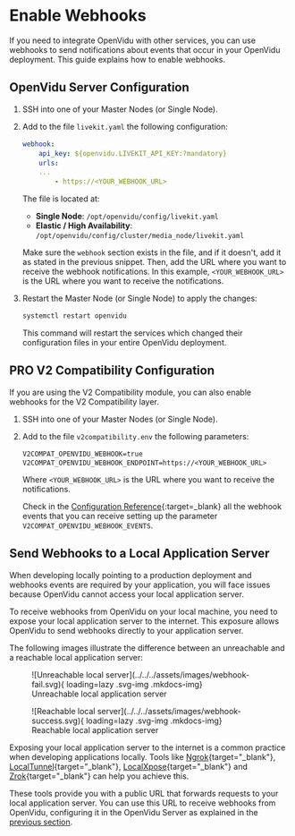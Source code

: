 # Enable Webhooks

If you need to integrate OpenVidu with other services, you can use webhooks to send notifications about events that occur in your OpenVidu deployment. This guide explains how to enable webhooks.

## OpenVidu Server Configuration

1. SSH into one of your Master Nodes (or Single Node).
2. Add to the file `livekit.yaml` the following configuration:

    ```yaml
    webhook:
        api_key: ${openvidu.LIVEKIT_API_KEY:?mandatory}
        urls:
        ...
            - https://<YOUR_WEBHOOK_URL>
    ```

    The file is located at:

    - **Single Node**: `/opt/openvidu/config/livekit.yaml`
    - **Elastic / High Availability**: `/opt/openvidu/config/cluster/media_node/livekit.yaml`

    Make sure the `webhook` section exists in the file, and if it doesn't, add it as stated in the previous snippet. Then, add the URL where you want to receive the webhook notifications. In this example, `<YOUR_WEBHOOK_URL>` is the URL where you want to receive the notifications.

3. Restart the Master Node (or Single Node) to apply the changes:

    ```bash
    systemctl restart openvidu
    ```

    This command will restart the services which changed their configuration files in your entire OpenVidu deployment.

## <span class="openvidu-tag openvidu-pro-tag">PRO</span> V2 Compatibility Configuration

If you are using the V2 Compatibility module, you can also enable webhooks for the V2 Compatibility layer.

1. SSH into one of your Master Nodes (or Single Node).
2. Add to the file `v2compatibility.env` the following parameters:

    ```
    V2COMPAT_OPENVIDU_WEBHOOK=true
    V2COMPAT_OPENVIDU_WEBHOOK_ENDPOINT=https://<YOUR_WEBHOOK_URL>
    ```

    Where `<YOUR_WEBHOOK_URL>` is the URL where you want to receive the notifications.

    Check in the [Configuration Reference](../../self-hosting/configuration/reference.md#pro-v2compatibilityenv){:target=\_blank} all the webhook events that you can receive setting up the parameter `V2COMPAT_OPENVIDU_WEBHOOK_EVENTS`.

## Send Webhooks to a Local Application Server

When developing locally pointing to a production deployment and webhooks events are required by your application, you will face issues because OpenVidu cannot access your local application server.

To receive webhooks from OpenVidu on your local machine, you need to expose your local application server to the internet. This exposure allows OpenVidu to send webhooks directly to your application server.

The following images illustrate the difference between an unreachable and a reachable local application server:

<div class="grid cards" markdown>

<figure markdown>
  ![Unreachable local server](../../../assets/images/webhook-fail.svg){ loading=lazy .svg-img  .mkdocs-img}
  <figcaption>Unreachable local application server</figcaption>
</figure>

<figure markdown>
  ![Reachable local server](../../../assets/images/webhook-success.svg){ loading=lazy .svg-img  .mkdocs-img}
  <figcaption>Reachable local application server</figcaption>
</figure>

</div>

Exposing your local application server to the internet is a common practice when developing applications locally. Tools like [Ngrok](https://ngrok.com/){target="\_blank"}, [LocalTunnel](https://localtunnel.github.io/www/){target="\_blank"}, [LocalXpose](https://localxpose.io/){target="\_blank"} and [Zrok](https://zrok.io/){target="\_blank"} can help you achieve this.

These tools provide you with a public URL that forwards requests to your local application server. You can use this URL to receive webhooks from OpenVidu, configuring it in the OpenVidu Server as explained in the [previous section](#openvidu-server-configuration).
